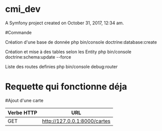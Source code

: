 cmi_dev
=======

A Symfony project created on October 31, 2017, 12:34 am.

#Commande 

Création d'une base de donnée 
php bin/console doctrine:database:create

Création et mise à des tables selon les Entity 
php bin/console doctrine:schema:update --force

Liste des routes definies
php bin/console debug:router



Requette qui fonctionne déja
============================

#Ajout d'une carte
 
 | Verbe HTTP |						URL                                 |
 |------------|---------------------------------------------------------|
 |  GET       |           http://127.0.0.1:8000/cartes                  |
 